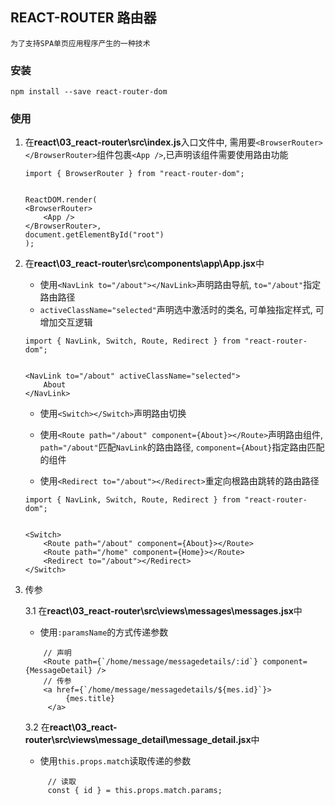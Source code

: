 ## REACT-ROUTER 路由器

    为了支持SPA单页应用程序产生的一种技术

### 安装

    npm install --save react-router-dom

### 使用

1. 在**react\03_react-router\src\index.js**入口文件中, 需用要`<BrowserRouter></BrowserRouter>`组件包裹`<App />`,已声明该组件需要使用路由功能

   ```
   import { BrowserRouter } from "react-router-dom";


   ReactDOM.render(
   <BrowserRouter>
       <App />
   </BrowserRouter>,
   document.getElementById("root")
   );
   ```

2. 在**react\03_react-router\src\components\app\App.jsx**中

   - 使用`<NavLink to="/about"></NavLink>`声明路由导航, `to="/about"`指定路由路径
   - `activeClassName="selected"`声明选中激活时的类名, 可单独指定样式, 可增加交互逻辑

   ```
   import { NavLink, Switch, Route, Redirect } from "react-router-dom";


   <NavLink to="/about" activeClassName="selected">
       About
   </NavLink>
   ```

   - 使用`<Switch></Switch>`声明路由切换

   - 使用`<Route path="/about" component={About}></Route>`声明路由组件, `path="/about"`匹配`NavLink`的路由路径, `component={About}`指定路由匹配的组件
   - 使用`<Redirect to="/about"></Redirect>`重定向根路由跳转的路由路径

   ```
   import { NavLink, Switch, Route, Redirect } from "react-router-dom";


   <Switch>
       <Route path="/about" component={About}></Route>
       <Route path="/home" component={Home}></Route>
       <Redirect to="/about"></Redirect>
   </Switch>
   ```

3. 传参

   3.1 在**react\03_react-router\src\views\messages\messages.jsx**中

   - 使用`:paramsName`的方式传递参数

   ```
       // 声明
       <Route path={`/home/message/messagedetails/:id`} component={MessageDetail} />
       // 传参
       <a href={`/home/message/messagedetails/${mes.id}`}>
            {mes.title}
        </a>
   ```

   3.2 在**react\03_react-router\src\views\message_detail\message_detail.jsx**中

   - 使用`this.props.match`读取传递的参数

   ```
        // 读取
        const { id } = this.props.match.params;
   ```
